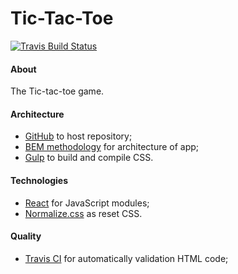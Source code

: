 Tic-Tac-Toe
===========

[![Travis Build Status][travis-img]][travis]

[travis-img]: https://travis-ci.org/ahtohbi4/tic-tac-toe.svg?branch=master
[travis]: https://travis-ci.org/ahtohbi4/tic-tac-toe

#### About
The Tic-tac-toe game.

#### Architecture
 * [GitHub](https://github.com/) to host repository;
 * [BEM methodology](https://en.bem.info/method/) for architecture of app;
 * [Gulp](http://gulpjs.com/) to build and compile CSS.

#### Technologies
 * [React](https://facebook.github.io/react/) for JavaScript modules;
 * [Normalize.css](https://necolas.github.io/normalize.css/) as reset CSS.

#### Quality
 * [Travis CI](https://travis-ci.org/) for automatically validation HTML code;
